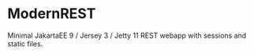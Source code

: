 # ModernREST

Minimal JakartaEE 9 / Jersey 3 / Jetty 11 REST webapp with sessions and static files.
